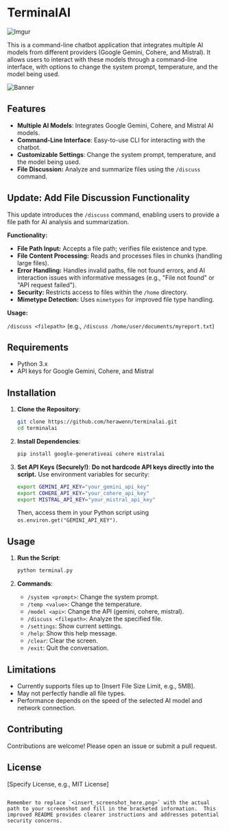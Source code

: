 # TerminalAI

![Imgur](https://i.imgur.com/qEm4JKo.png)

This is a command-line chatbot application that integrates multiple AI models from different providers (Google Gemini, Cohere, and Mistral). It allows users to interact with these models through a command-line interface, with options to change the system prompt, temperature, and the model being used.

![Banner](https://i.imgur.com/mSrWMAX.png)

## Features

- **Multiple AI Models**: Integrates Google Gemini, Cohere, and Mistral AI models.
- **Command-Line Interface**: Easy-to-use CLI for interacting with the chatbot.
- **Customizable Settings**: Change the system prompt, temperature, and the model being used.
- **File Discussion:** Analyze and summarize files using the `/discuss` command.


## Update: Add File Discussion Functionality

This update introduces the `/discuss` command, enabling users to provide a file path for AI analysis and summarization.

**Functionality:**

* **File Path Input:** Accepts a file path; verifies file existence and type.
* **File Content Processing:** Reads and processes files in chunks (handling large files).
* **Error Handling:** Handles invalid paths, file not found errors, and AI interaction issues with informative messages (e.g., "File not found" or "API request failed").
* **Security:** Restricts access to files within the `/home` directory.
* **Mimetype Detection:** Uses `mimetypes` for improved file type handling.

**Usage:**

`/discuss <filepath>`  (e.g., `/discuss /home/user/documents/myreport.txt`)


## Requirements

- Python 3.x
- API keys for Google Gemini, Cohere, and Mistral


## Installation

1. **Clone the Repository**:
   ```bash
   git clone https://github.com/herawenn/terminalai.git
   cd terminalai
   ```

2. **Install Dependencies**:
   ```bash
   pip install google-generativeai cohere mistralai
   ```

3. **Set API Keys (Securely!)**:  **Do not hardcode API keys directly into the script.** Use environment variables for security:

   ```bash
   export GEMINI_API_KEY="your_gemini_api_key"
   export COHERE_API_KEY="your_cohere_api_key"
   export MISTRAL_API_KEY="your_mistral_api_key"
   ```
   Then, access them in your Python script using `os.environ.get("GEMINI_API_KEY")`.


## Usage

1. **Run the Script**:
   ```bash
   python terminal.py
   ```

2. **Commands**:
   - `/system <prompt>`: Change the system prompt.
   - `/temp <value>`: Change the temperature.
   - `/model <api>`: Change the API (gemini, cohere, mistral).
   - `/discuss <filepath>`: Analyze the specified file.
   - `/settings`: Show current settings.
   - `/help`: Show this help message.
   - `/clear`: Clear the screen.
   - `/exit`: Quit the conversation.

## Limitations

* Currently supports files up to [Insert File Size Limit, e.g., 5MB].
* May not perfectly handle all file types.
* Performance depends on the speed of the selected AI model and network connection.


## Contributing

Contributions are welcome! Please open an issue or submit a pull request.


## License

[Specify License, e.g., MIT License]
```

Remember to replace `<insert_screenshot_here.png>` with the actual path to your screenshot and fill in the bracketed information.  This improved README provides clearer instructions and addresses potential security concerns.
